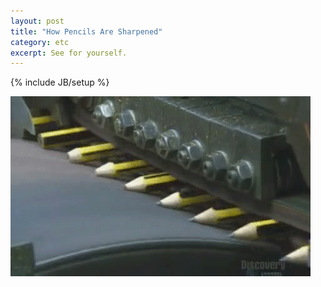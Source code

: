 ```yaml
---
layout: post
title: "How Pencils Are Sharpened"
category: etc
excerpt: See for yourself. 
---
```

{% include JB/setup %}

![Pencil sharpening](/assets/images/pencil-sharpening.gif)
